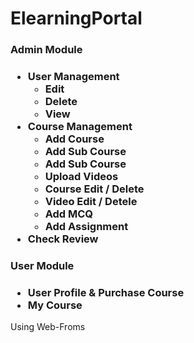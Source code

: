 # ElearningPortal
<div>
  <h3>Admin Module<h3>
  <ul>
    <li>User Management
        <ul>
          <li>Edit</li>
          <li>Delete</li>
          <li>View</li>
       </ul>
    </li>
    <li>Course Management
        <ul>
          <li>Add Course</li>
          <li>Add Sub Course</li>
          <li>Add Sub Course</li>
          <li>Upload Videos</li>
          <li>Course Edit / Delete</li>
          <li>Video Edit / Detele</li>
          <li>Add MCQ</li>
          <li>Add Assignment</li>
        </ul>
    </li>
    <li>Check Review</li>
  </ul>
</div>

<div>
  <h3>User Module<h3>
  <ul>
    <li>User Profile & Purchase Course</li>
    <li>My Course</li>
  </ul>
</div>

Using Web-Froms
